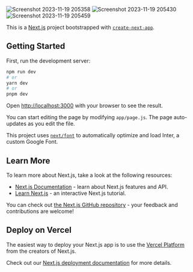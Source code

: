 
![Screenshot 2023-11-19 205358](https://github.com/mdsomad/Next.js-app/assets/103892160/831e6573-6d98-4d65-9a8e-c53668f3fa7a)
![Screenshot 2023-11-19 205430](https://github.com/mdsomad/Next.js-app/assets/103892160/5273a05c-752f-492f-b960-6b6d3b0c1c71)
![Screenshot 2023-11-19 205459](https://github.com/mdsomad/Next.js-app/assets/103892160/da5c4f22-4280-40d2-a747-8c452deeb14e)

This is a [Next.js](https://nextjs.org/) project bootstrapped with [`create-next-app`](https://github.com/vercel/next.js/tree/canary/packages/create-next-app).

## Getting Started

First, run the development server:

```bash
npm run dev
# or
yarn dev
# or
pnpm dev
```

Open [http://localhost:3000](http://localhost:3000) with your browser to see the result.

You can start editing the page by modifying `app/page.js`. The page auto-updates as you edit the file.

This project uses [`next/font`](https://nextjs.org/docs/basic-features/font-optimization) to automatically optimize and load Inter, a custom Google Font.

## Learn More

To learn more about Next.js, take a look at the following resources:

- [Next.js Documentation](https://nextjs.org/docs) - learn about Next.js features and API.
- [Learn Next.js](https://nextjs.org/learn) - an interactive Next.js tutorial.

You can check out [the Next.js GitHub repository](https://github.com/vercel/next.js/) - your feedback and contributions are welcome!

## Deploy on Vercel

The easiest way to deploy your Next.js app is to use the [Vercel Platform](https://vercel.com/new?utm_medium=default-template&filter=next.js&utm_source=create-next-app&utm_campaign=create-next-app-readme) from the creators of Next.js.

Check out our [Next.js deployment documentation](https://nextjs.org/docs/deployment) for more details.
